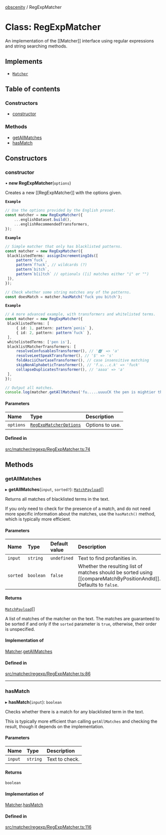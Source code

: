 [obscenity](../README.md) / RegExpMatcher

# Class: RegExpMatcher

An implementation of the [[Matcher]] interface using regular expressions and
string searching methods.

## Implements

- [`Matcher`](../interfaces/Matcher.md)

## Table of contents

### Constructors

- [constructor](RegExpMatcher.md#constructor)

### Methods

- [getAllMatches](RegExpMatcher.md#getallmatches)
- [hasMatch](RegExpMatcher.md#hasmatch)

## Constructors

### constructor

• **new RegExpMatcher**(`options`)

Creates a new [[RegExpMatcher]] with the options given.

**`Example`**

```typescript
// Use the options provided by the English preset.
const matcher = new RegExpMatcher({
	...englishDataset.build(),
	...englishRecommendedTransformers,
});
```

**`Example`**

```typescript
// Simple matcher that only has blacklisted patterns.
const matcher = new RegExpMatcher({
 blacklistedTerms: assignIncrementingIds([
     pattern`fuck`,
     pattern`f?uck`, // wildcards (?)
     pattern`bitch`,
     pattern`b[i]tch` // optionals ([i] matches either "i" or "")
 ]),
});

// Check whether some string matches any of the patterns.
const doesMatch = matcher.hasMatch('fuck you bitch');
```

**`Example`**

```typescript
// A more advanced example, with transformers and whitelisted terms.
const matcher = new RegExpMatcher({
 blacklistedTerms: [
     { id: 1, pattern: pattern`penis` },
     { id: 2, pattern: pattern`fuck` },
 ],
 whitelistedTerms: ['pen is'],
 blacklistMatcherTransformers: [
     resolveConfusablesTransformer(), // '🅰' => 'a'
     resolveLeetSpeakTransformer(), // '$' => 's'
     foldAsciiCharCaseTransformer(), // case insensitive matching
     skipNonAlphabeticTransformer(), // 'f.u...c.k' => 'fuck'
     collapseDuplicatesTransformer(), // 'aaaa' => 'a'
 ],
});

// Output all matches.
console.log(matcher.getAllMatches('fu.....uuuuCK the pen is mightier than the sword!'));
```

#### Parameters

| Name | Type | Description |
| :------ | :------ | :------ |
| `options` | [`RegExpMatcherOptions`](../interfaces/RegExpMatcherOptions.md) | Options to use. |

#### Defined in

[src/matcher/regexp/RegExpMatcher.ts:74](https://github.com/jo3-l/obscenity/blob/594f6f2/src/matcher/regexp/RegExpMatcher.ts#L74)

## Methods

### getAllMatches

▸ **getAllMatches**(`input`, `sorted?`): [`MatchPayload`](../interfaces/MatchPayload.md)[]

Returns all matches of blacklisted terms in the text.

If you only need to check for the presence of a match, and do not need
more specific information about the matches, use the `hasMatch()` method,
which is typically more efficient.

#### Parameters

| Name | Type | Default value | Description |
| :------ | :------ | :------ | :------ |
| `input` | `string` | `undefined` | Text to find profanities in. |
| `sorted` | `boolean` | `false` | Whether the resulting list of matches should be sorted using [[compareMatchByPositionAndId]]. Defaults to `false`. |

#### Returns

[`MatchPayload`](../interfaces/MatchPayload.md)[]

A list of matches of the matcher on the text. The matches are
guaranteed to be sorted if and only if the `sorted` parameter is `true`,
otherwise, their order is unspecified.

#### Implementation of

[Matcher](../interfaces/Matcher.md).[getAllMatches](../interfaces/Matcher.md#getallmatches)

#### Defined in

[src/matcher/regexp/RegExpMatcher.ts:86](https://github.com/jo3-l/obscenity/blob/594f6f2/src/matcher/regexp/RegExpMatcher.ts#L86)

___

### hasMatch

▸ **hasMatch**(`input`): `boolean`

Checks whether there is a match for any blacklisted term in the text.

This is typically more efficient than calling `getAllMatches` and
checking the result, though it depends on the implementation.

#### Parameters

| Name | Type | Description |
| :------ | :------ | :------ |
| `input` | `string` | Text to check. |

#### Returns

`boolean`

#### Implementation of

[Matcher](../interfaces/Matcher.md).[hasMatch](../interfaces/Matcher.md#hasmatch)

#### Defined in

[src/matcher/regexp/RegExpMatcher.ts:116](https://github.com/jo3-l/obscenity/blob/594f6f2/src/matcher/regexp/RegExpMatcher.ts#L116)
